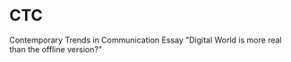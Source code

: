 # CTC
Contemporary Trends in Communication Essay "Digital World is more real than the offline version?"


